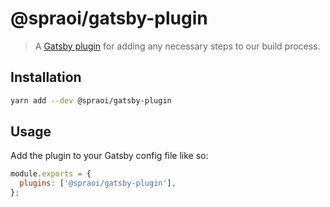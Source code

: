 # @spraoi/gatsby-plugin

> A [Gatsby plugin](https://www.gatsbyjs.org/docs/plugin-authoring/) for adding any necessary steps to our build
> process.

## Installation

```bash
yarn add --dev @spraoi/gatsby-plugin
```

## Usage

Add the plugin to your Gatsby config file like so:

```javascript
module.exports = {
  plugins: ['@spraoi/gatsby-plugin'],
};
```
